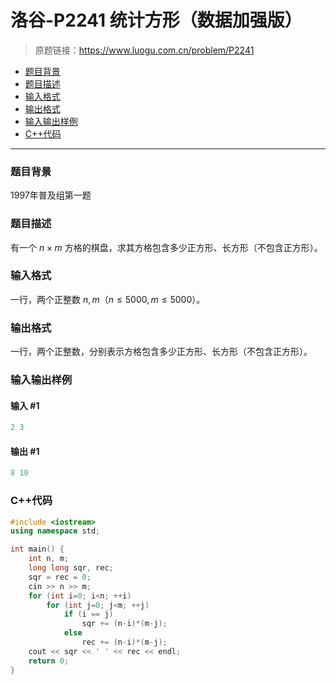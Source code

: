 # 洛谷-P2241 统计方形（数据加强版）

> 原题链接：https://www.luogu.com.cn/problem/P2241

- [题目背景](#题目背景)
- [题目描述](#题目描述)
- [输入格式](#输入格式)
- [输出格式](#输出格式)
- [输入输出样例](#输入输出样例)
- [C++代码](#C++代码)

---

### <a name="题目背景">题目背景</a>

1997年普及组第一题

### <a name="题目描述">题目描述</a>

有一个 $n \times m$ 方格的棋盘，求其方格包含多少正方形、长方形（不包含正方形）。

### <a name="输入格式">输入格式</a>

一行，两个正整数 $n,m$（$n \leq 5000,m \leq 5000$）。

### <a name="输出格式">输出格式</a>

一行，两个正整数，分别表示方格包含多少正方形、长方形（不包含正方形）。

### <a name="输入输出样例">输入输出样例</a>

#### 输入 #1

```c++
2 3
```

#### 输出 #1

```c++
8 10
```

### <a name="C++代码">C++代码</a>

```c++
#include <iostream>
using namespace std;

int main() {
    int n, m;
    long long sqr, rec;
    sqr = rec = 0;
    cin >> n >> m;
    for (int i=0; i<n; ++i)
        for (int j=0; j<m; ++j)
            if (i == j)
                sqr += (n-i)*(m-j);
            else
                rec += (n-i)*(m-j);
    cout << sqr << ' ' << rec << endl;
    return 0;
}
```